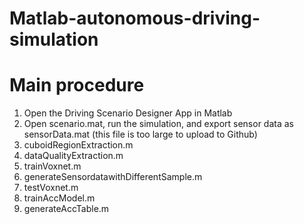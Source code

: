 # Matlab-autonomous-driving-simulation

# Main procedure

1. Open the Driving Scenario Designer App in Matlab
2. Open scenario.mat, run the simulation, and export sensor data as sensorData.mat (this file is too large to upload to Github)
3. cuboidRegionExtraction.m
4. dataQualityExtraction.m
5. trainVoxnet.m
6. generateSensordatawithDifferentSample.m
7. testVoxnet.m
8. trainAccModel.m
9. generateAccTable.m
